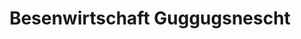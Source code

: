 ---
title: "Besenwirtschaft Guggugsnescht"
url: /kraichtal/besenwirtschaft-guggugsnescht/
shop: Wein
---